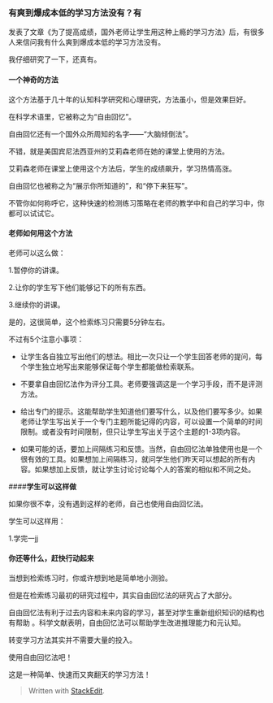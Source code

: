 
### 有爽到爆成本低的学习方法没有？有

发表了文章《为了提高成绩，国外老师让学生用这种上瘾的学习方法》后，有很多人来信问我有什么爽到爆成本低的学习方法没有。

我仔细研究了一下，还真有。

#### 一个神奇的方法

这个方法基于几十年的认知科学研究和心理研究，方法虽小，但是效果巨好。

在科学术语里，它被称之为“自由回忆”。

自由回忆还有一个国外众所周知的名字——“大脑倾倒法”。

不错，就是美国宾尼法西亚州的艾莉森老师在她的课堂上使用的方法。

艾莉森老师在课堂上使用这个方法后，学生的成绩飙升，学习热情高涨。

自由回忆也被称之为“展示你所知道的”，和“停下来狂写”。

不管你如何称呼它，这种快速的检测练习策略在老师的教学中和自己的学习中，你都可以试试它。

#### **老师如何用这个方法**

老师可以这么做：

1.暂停你的讲课。

2.让你的学生写下他们能够记下的所有东西。

3.继续你的讲课。

是的，这很简单，这个检索练习只需要5分钟左右。

不过有5个注意小事项：

*  让学生各自独立写出他们的想法。相比一次只让一个学生回答老师的提问，每个学生独立地写出来能够保证每个学生都能做检索联系。

*  不要拿自由回忆法作为评分工具。老师要强调这是一个学习手段，而不是评测方法。

*  给出专门的提示。这能帮助学生知道他们要写什么，以及他们要写多少。如果老师让学生写出关于一个专门主题所能记得的内容，可以设置一个简单的时间限制。或者没有时间限制，但只让学生写出关于这个主题的1-3项内容。

*  如果可能的话，要加上间隔练习和反馈。当然，自由回忆法单独使用也是一个很有效的工具。如果想加上间隔练习，就问学生他们昨天可以想起的所有内容。如果想加上反馈，就让学生讨论讨论每个人的答案的相似和不同之处。

####**学生可以这样做**

如果你很不幸，没有遇到这样的老师，自己也使用自由回忆法。

学生可以这样用：

1.学完一jj






#### 你还等什么，赶快行动起来 

当想到检索练习时，你或许想到地是简单地小测验。

但是在检索练习最初的研究过程中，其实自由回忆法的研究占了大部分。

自由回忆法有利于过去内容和未来内容的学习，甚至对学生重新组织知识的结构也有帮助 。科学文献表明，自由回忆法可以帮助学生改进推理能力和元认知。

转变学习方法其实并不需要大量的投入。

使用自由回忆法吧！

这是一种简单、快速而又爽翻天的学习方法！

> Written with [StackEdit](https://stackedit.io/).
<!--stackedit_data:
eyJoaXN0b3J5IjpbMTAxMDE3MzMwOSwtOTI0MTAzNTMyXX0=
-->